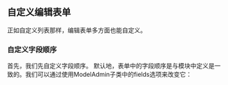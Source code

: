 ## 自定义编辑表单

正如自定义列表那样，编辑表单多方面也能自定义。 

### 自定义字段顺序

首先，我们先自定义字段顺序。 默认地，表单中的字段顺序是与模块中定义是一致的。我们可以通过使用ModelAdmin子类中的fields选项来改变它： 